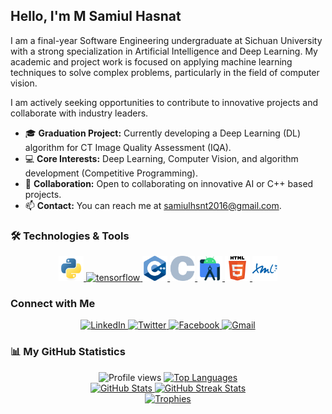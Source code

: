 ## Hello, I'm M Samiul Hasnat

I am a final-year Software Engineering undergraduate at Sichuan University with a strong specialization in Artificial Intelligence and Deep Learning. My academic and project work is focused on applying machine learning techniques to solve complex problems, particularly in the field of computer vision.

I am actively seeking opportunities to contribute to innovative projects and collaborate with industry leaders.

- 🎓 **Graduation Project:** Currently developing a Deep Learning (DL) algorithm for CT Image Quality Assessment (IQA).
- 💻 **Core Interests:** Deep Learning, Computer Vision, and algorithm development (Competitive Programming).
- 👯 **Collaboration:** Open to collaborating on innovative AI or C++ based projects.
- 📫 **Contact:** You can reach me at [samiulhsnt2016@gmail.com](mailto:samiulhsnt2016@gmail.com).

### 🛠️ Technologies & Tools

<p align="center">
  <a href="https://www.python.org" target="_blank" rel="noreferrer">
    <img src="https://raw.githubusercontent.com/devicons/devicon/master/icons/python/python-original.svg" alt="python" width="40" height="40"/>
  </a>
  <a href="https://www.tensorflow.org" target="_blank" rel="noreferrer">
    <img src="https://www.vectorlogo.zone/logos/tensorflow/tensorflow-icon.svg" alt="tensorflow" width="40" height="40"/>
  </a>
  <a href="https://cplusplus.com/" target="_blank" rel="noreferrer">
    <img src="https://raw.githubusercontent.com/devicons/devicon/master/icons/cplusplus/cplusplus-original.svg" alt="cplusplus" width="40" height="40"/>
  </a>
  <a href="https://www.cprogramming.com/" target="_blank" rel="noreferrer">
    <img src="https://raw.githubusercontent.com/devicons/devicon/master/icons/c/c-original.svg" alt="c" width="40" height="40"/>
  </a>
  <a href="https://developer.android.com" target="_blank" rel="noreferrer">
    <img src="https://raw.githubusercontent.com/devicons/devicon/master/icons/androidstudio/androidstudio-original.svg" alt="androidstudio" width="40" height="40"/>
  </a>
  <a href="https://www.w3.org/html/" target="_blank" rel="noreferrer">
    <img src="https://raw.githubusercontent.com/devicons/devicon/master/icons/html5/html5-original-wordmark.svg" alt="html5" width="40" height="40"/>
  </a>
  <a href="https://www.w3.org/XML/" target="_blank" rel="noreferrer">
    <img src="https://raw.githubusercontent.com/devicons/devicon/master/icons/xml/xml-plain.svg" alt="xml" width="40" height="40"/>
  </a>
</p>

### Connect with Me

<p align="center">
  <a href="https://www.linkedin.com/in/msamiulhasnat/" target="_blank">
    <img src="https://img.shields.io/badge/LinkedIn-0077B5?style=for-the-badge&logo=linkedin&logoColor=white" alt="LinkedIn">
  </a>
  <a href="https://twitter.com/MSamiulHasnat" target="_blank">
    <img src="https://img.shields.io/badge/Twitter-1DA1F2?style=for-the-badge&logo=twitter&logoColor=white" alt="Twitter">
  </a>
  <a href="https://www.facebook.com/m.samiul.hsnt" target="_blank">
    <img src="https://img.shields.io/badge/Facebook-1877F2?style=for-the-badge&logo=facebook&logoColor=white" alt="Facebook">
  </a>
  <a href="mailto:samiulhsnt2016@gmail.com" target="_blank">
    <img src="https://img.shields.io/badge/Gmail-D14836?style=for-the-badge&logo=gmail&logoColor=white" alt="Gmail">
  </a>
</p>

### 📊 My GitHub Statistics

<p align="center">
  <img src="https://gpvc.arturio.dev/MSamiulHasnat" alt="Profile views" />

  <a href="https://github.com/anuraghazra/github-readme-stats">
    <img src="https://github-readme-stats.vercel.app/api/top-langs/?username=MSamiulHasnat&layout=compact&theme=tokyonight&hide_border=true" alt="Top Languages" />
  </a>
  
  <br/>
  
  <a href="https://github.com/anuraghazra/github-readme-stats">
    <img src="https://github-readme-stats.vercel.app/api?username=MSamiulHasnat&show_icons=true&count_private=true&theme=tokyonight&hide_border=true" alt="GitHub Stats" />
  </a>
  
  <a href="https://github.com/ashutosh00710/github-readme-activity-graph">
    <img src="https://github-readme-streak-stats.herokuapp.com/?user=MSamiulHasnat&theme=tokyonight&hide_border=true" alt="GitHub Streak Stats" />
  </a>
  
  <br/>
  
  <a href="https://github.com/ryo-ma/github-profile-trophy">
    <img src="https://github-profile-trophy.vercel.app/?username=MSamiulHasnat&theme=tokyonight&margin-w=15" alt="Trophies" />
  </a>
</p>
